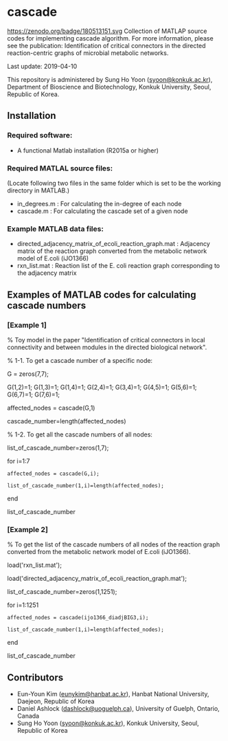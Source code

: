 # cascade
https://zenodo.org/badge/180513151.svg
Collection of MATLAP source codes for implementing cascade algorithm.
For more information, please see the publication: Identification of critical connectors in the directed reaction-centric graphs of microbial metabolic networks.

Last update: 2019-04-10

This repository is administered by Sung Ho Yoon (syoon@konkuk.ac.kr), Department of Bioscience and Biotechnology, Konkuk University, Seoul, Republic of Korea.

## Installation
### Required software:
* A functional Matlab installation (R2015a or higher)

### Required MATLAL source files: 
(Locate following two files in the same folder which is set to be the working directory in MATLAB.)
* in_degrees.m : For calculating the in-degree of each node
* cascade.m : For calculating the cascade set of a given node

### Example MATLAB data files:
* directed_adjacency_matrix_of_ecoli_reaction_graph.mat : Adjacency matrix of the reaction graph converted from the metabolic network model of E.coli (iJO1366)
* rxn_list.mat : Reaction list of the E. coli reaction graph corresponding to the adjacency matrix

## Examples of MATLAB codes for calculating cascade numbers

### [Example 1] 
% Toy model in the paper "Identification of critical connectors in local connectivity and between modules in the directed biological network".

% 1-1. To get a cascade number of a specific node: 

G = zeros(7,7);

G(1,2)=1; G(1,3)=1; G(1,4)=1; G(2,4)=1; G(3,4)=1; G(4,5)=1; G(5,6)=1; G(6,7)=1; G(7,6)=1;

affected_nodes = cascade(G,1)

cascade_number=length(affected_nodes)

 

% 1-2. To get all the cascade numbers of all nodes: 


list_of_cascade_number=zeros(1,7);

for i=1:7

	affected_nodes = cascade(G,i);
	
	list_of_cascade_number(1,i)=length(affected_nodes);
	
end

list_of_cascade_number

### [Example 2] 
% To get the list of the cascade numbers of all nodes of the reaction graph converted from the metabolic network model of E.coli (iJO1366). 

load('rxn_list.mat');

load('directed_adjacency_matrix_of_ecoli_reaction_graph.mat');

list_of_cascade_number=zeros(1,1251);

for i=1:1251

	affected_nodes = cascade(ijo1366_diadjBIG3,i);
	
	list_of_cascade_number(1,i)=length(affected_nodes);
	
end

list_of_cascade_number


## Contributors
* Eun-Youn Kim (eunykim@hanbat.ac.kr), Hanbat National University, Daejeon, Republic of Korea
* Daniel Ashlock (dashlock@uoguelph.ca), University of Guelph, Ontario, Canada
* Sung Ho Yoon (syoon@konkuk.ac.kr), Konkuk University, Seoul, Republic of Korea
